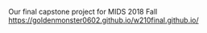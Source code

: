 Our final capstone project for MIDS 2018 Fall 
https://goldenmonster0602.github.io/w210final.github.io/
